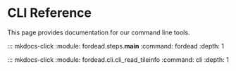 # CLI Reference

This page provides documentation for our command line tools.

::: mkdocs-click
    :module: fordead.steps.__main__
    :command: fordead
    :depth: 1
	
::: mkdocs-click
    :module: fordead.cli.cli_read_tileinfo
    :command: cli
    :depth: 1